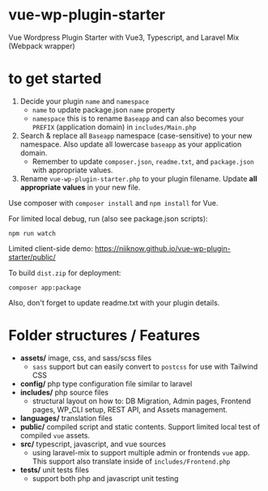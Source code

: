 # vue-wp-plugin-starter
Vue Wordpress Plugin Starter with Vue3, Typescript, and Laravel Mix (Webpack wrapper)

# to get started
1. Decide your plugin `name` and `namespace`
    * `name` to update package.json `name` property
    * `namespace` this is to rename `Baseapp` and can also becomes your `PREFIX` (application domain) in `includes/Main.php`
2. Search & replace all `Baseapp` namespace (case-sensitive) to your new namespace. Also update all lowercase `baseapp` as your application domain.
    * Remember to update `composer.json`, `readme.txt`, and `package.json` with appropriate values.
3. Rename `vue-wp-plugin-starter.php` to your plugin filename.  Update **all appropriate values** in your new file.

Use composer with `composer install` and `npm install` for Vue.

For limited local debug, run (also see package.json scripts):
```shell
npm run watch
```
Limited client-side demo: https://niiknow.github.io/vue-wp-plugin-starter/public/

To build `dist.zip` for deployment:
```shell
composer app:package
```

Also, don't forget to update readme.txt with your plugin details.

# Folder structures / Features

- **assets/** image, css, and sass/scss files
  * `sass` support but can easily convert to `postcss` for use with Tailwind CSS
- **config/** php type configuration file similar to laravel
- **includes/**  php source files
  * structural layout on how to: DB Migration, Admin pages, Frontend pages, WP_CLI setup, REST API, and Assets management.
- **languages/** translation files
- **public/** compiled script and static contents.  Support limited local test of compiled `vue` assets.
- **src/** typescript, javascript, and vue sources
  * using laravel-mix to support multiple admin or frontends `vue` app.  This support also translate inside of `includes/Frontend.php`
- **tests/** unit tests files
  * support both php and javascript unit testing

